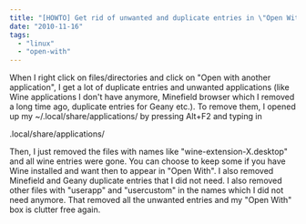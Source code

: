 ```yaml
---
title: "[HOWTO] Get rid of unwanted and duplicate entries in \"Open With\" in Linux"
date: "2010-11-16"
tags: 
  - "linux"
  - "open-with"
---
```


When I right click on files/directories and click on "Open with another application", I get a lot of duplicate entries and unwanted applications (like Wine applications I don't have anymore, Minefield browser which I removed a long time ago, duplicate entries for Geany etc.). To remove them, I opened up my ~/.local/share/applications/ by pressing Alt+F2 and typing in

.local/share/applications/

Then, I just removed the files with names like "wine-extension-X.desktop" and all wine entries were gone. You can choose to keep some if you have Wine installed and want then to appear in "Open With". I also removed Minefield and Geany duplicate entries that I did not need. I also removed other files with "userapp" and "usercustom" in the names which I did not need anymore. That removed all the unwanted entries and my "Open With" box is clutter free again.
